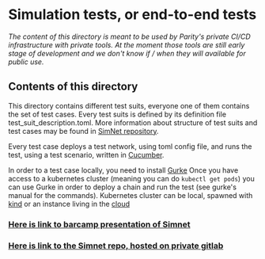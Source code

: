 # Simulation tests, or end-to-end tests

_The content of this directory is meant to be used by Parity's private CI/CD
infrastructure with private tools. At the moment those tools are still early
stage of development and we don't know if / when they will available for
public use._

## Contents of this directory

This directory contains different test suits, everyone one of them contains the set of test cases.
Every test suits is defined by its definition file test_suit_description.toml. More information about
structure of test suits and test cases may be found in [SimNet repository](https://gitlab.parity.io/parity/simnet/-/tree/master/ci_helper).

Every test case deploys a test network, using toml config file, and runs the test,
using a test scenario, written in [Cucumber](https://cucumber.io/).

In order to a test case locally, you need to install
[Gurke](https://github.com/paritytech/gurke)
Once you have access to a kubernetes cluster (meaning you can do `kubectl get pods`)
you can use Gurke in order to deploy a chain and run the test (see gurke's manual for the commands).
Kubernetes cluster can be local, spawned with
[kind](https://kind.sigs.k8s.io/docs/user/quick-start/#installation)
or an instance living in the
[cloud](https://github.com/paritytech/gurke/blob/main/docs/How-to-setup-access-to-gke-k8s-cluster.md)

### [Here is link to barcamp presentation of Simnet](https://www.crowdcast.io/e/ph49xu01)

### [Here is link to the Simnet repo, hosted on private gitlab](https://gitlab.parity.io/parity/simnet/-/tree/master)
